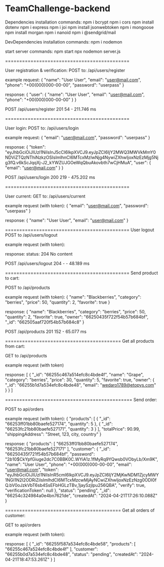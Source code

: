 # TeamChallenge-backend

Dependencies installation commands:
npm i bcrypt
npm i cors
npm install dotenv
npm i express
npm i joi
npm install jsonwebtoken
npm i mongoose
npm install morgan
npm i nanoid
npm i @sendgrid/mail

DevDependencies installation commands:
npm i nodemon

start server commands:
npm start
npx nodemon server.js

============================================

User registration & verification:
POST to: /api/users/register

example request:
{
"name": "User User",
"email": "user@mail.com",
"phone": "+00(000)000-00-00",
"password": "userpass"
}

response:
{
"user": {
"name": "User User",
"email": "user@mail.com",
"phone": "+00(000)000-00-00"
}
}

POST /api/users/register 201 54 - 211.746 ms

============================================

User login:
POST to: /api/users/login

example request:
{
"email": "user@mail.com",
"password": "userpass"
}

response:
{
"token": "eyJhbGciOiJIUzI1NiIsInJ5cCI6IkpXVCJ9.eyJpZCI6IjY2MWQ3MWVkMmY0NDViZTQzNThiNzkzOSIsImlhnCI6MTcxMzIwNjg4NywiZXhwIjoxNzEzMjg5Njg3fQ.v6kScJqqXj-J2_kYWZUJGOeWqQbuAkovbth7wCjHMuA",
"user": {
"email": "user@mail.com"
}
}

POST /api/users/login 200 219 - 475.202 ms

============================================

User current:
GET to: /api/users/current

example request (with token):
{
"email": "user@mail.com",
"password": "userpass"
}

response:
{
"name": "User User",
"email": "user@mail.com"
}

============================================
User logout
POST to /api/users/logout

example request (with token):

response:
status: 204 No content

POST /api/users/logout 204 - - 48.189 ms

============================================
Send product to cart:

POST to /api/products

example request (with token):
{
"name": "Blackberries",
"category": "berries",
"price": 50,
"quantity": 2,
"favorite": true
}

response:
{
"name": "Blackberries",
"category": "berries",
"price": 50,
"quantity": 2,
"favorite": true,
"owner": "66250435f722f54b57b684bf",
"\_id": "662505aaf720f54b57b684c8"
}

POST /api/products 201 152 - 65.077 ms

=========================================
Get all products from cart:

GET to /api/products

example request (with token)

response:
[
{
"_id": "66255c467a514efc8c4bde4f",
"name": "Grape",
"category": "berries",
"price": 30,
"quantity": 5,
"favorite": true,
"owner": {
"_id": "66255b1d7a534efc8c4bde48",
"email": "wedaro1789@etopys.com"
}
}
]

=============================================
Send order:

POST to api/orders

example request (with token):
{
"products": [
{
"_id": "66253ff01bb80baefe527174",
"quantity": 5
},
{
"_id": "66253fc21bb80baefe527171",
"quantity": 3
}
],
"totalPrice": 90.99,
"shippingAddress": "Street, 123, city, country"
}

response:
{
"products": [
"66253ff01bb80baefe527174",
"66253fc21bb80baefe527171"
],
"customer": {
"\_id": "66250435f721f54b57b684bf",
"password": "$2b$10$CkYpfGiuge2dc7C0BBK0C.WYiA1z.1fMyRq9YQwsb0VObyLb/Xm9K",
"name": "User User",
"phone": "+00(000)000-00-00",
"email": "user@mail.com",
"token": "eyJhbGciOiJIUzI1NiIsInR5cmI6IkpXVCJ9.eyJpZCI6IjY2MjKwNDM1ZjcyMWY1NGI1N2I2ODRiZiIsImlhdCI6MTcxMzcwMjAyNCwiZXhwIjoxNzEzNzg0ODI0fQ.bV0oJzkVbT6sb4SsEFbHGLzTBv_1jaySzjlpu256QBA",
"verify": true,
"verificationToken": null
},
"status": "pending",
"\_id": "66254c324984a0e4bn7621de",
"createdAt": "2024-04-21T17:26:10.088Z"
}

=========================================
Get all orders of customer:

GET to api/orders

example request (with token):

response:
[
{
"\_id": "66255f587a534efc8c4bde58",
"products": [
"66255c467a524efc8c4bde4f"
],
"customer": "66255b0d7a534efc8c4bde48",
"status": "pending",
"createdAt": "2024-04-21T18:47:53.261Z"
}
]
